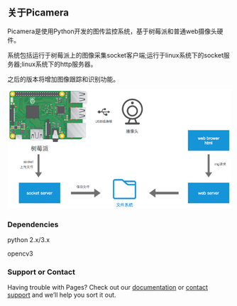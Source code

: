 ## 关于Picamera

Picamera是使用Python开发的图传监控系统，基于树莓派和普通web摄像头硬件。

系统包括运行于树莓派上的图像采集socket客户端;运行于linux系统下的socket服务器;linux系统下的http服务器。

之后的版本将增加图像跟踪和识别功能。

![系统说明](file/picamera01.png)

### Dependencies

python 2.x/3.x

opencv3 

### Support or Contact

Having trouble with Pages? Check out our [documentation](https://loadstarcn.github.io/Picamera/) or [contact support](mailto:richard@olive.fm) and we’ll help you sort it out.
